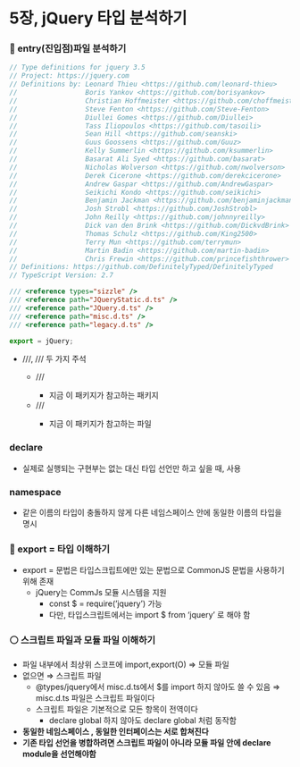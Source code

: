 # 5장, jQuery 타입 분석하기

### 🔴 entry(진입점)파일 분석하기

```jsx
// Type definitions for jquery 3.5
// Project: https://jquery.com
// Definitions by: Leonard Thieu <https://github.com/leonard-thieu>
//                 Boris Yankov <https://github.com/borisyankov>
//                 Christian Hoffmeister <https://github.com/choffmeister>
//                 Steve Fenton <https://github.com/Steve-Fenton>
//                 Diullei Gomes <https://github.com/Diullei>
//                 Tass Iliopoulos <https://github.com/tasoili>
//                 Sean Hill <https://github.com/seanski>
//                 Guus Goossens <https://github.com/Guuz>
//                 Kelly Summerlin <https://github.com/ksummerlin>
//                 Basarat Ali Syed <https://github.com/basarat>
//                 Nicholas Wolverson <https://github.com/nwolverson>
//                 Derek Cicerone <https://github.com/derekcicerone>
//                 Andrew Gaspar <https://github.com/AndrewGaspar>
//                 Seikichi Kondo <https://github.com/seikichi>
//                 Benjamin Jackman <https://github.com/benjaminjackman>
//                 Josh Strobl <https://github.com/JoshStrobl>
//                 John Reilly <https://github.com/johnnyreilly>
//                 Dick van den Brink <https://github.com/DickvdBrink>
//                 Thomas Schulz <https://github.com/King2500>
//                 Terry Mun <https://github.com/terrymun>
//                 Martin Badin <https://github.com/martin-badin>
//                 Chris Frewin <https://github.com/princefishthrower>
// Definitions: https://github.com/DefinitelyTyped/DefinitelyTyped
// TypeScript Version: 2.7

/// <reference types="sizzle" />
/// <reference path="JQueryStatic.d.ts" />
/// <reference path="JQuery.d.ts" />
/// <reference path="misc.d.ts" />
/// <reference path="legacy.d.ts" />

export = jQuery;
```

- ///<reference types/>, ///<reference path/> 두 가지 주석
  - ///<reference types/>
    - 지금 이 패키지가 참고하는 패키지
  - ///<reference path/>
    - 지금 이 패키지가 참고하는 파일

### declare

- 실제로 실행되는 구현부는 없는 대신 타입 선언만 하고 싶을 때, 사용

### namespace

- 같은 이름의 타입이 충돌하지 않게 다른 네임스페이스 안에 동일한 이름의 타입을 명시

### 🔴 export = 타입 이해하기

- export = 문법은 타입스크립트에만 있는 문법으로 CommonJS 문법을 사용하기 위해 존재
  - jQuery는 CommJs 모듈 시스템을 지원
    - const $ = require(’jquery’) 가능
    - 다만, 타입스크립트에서는 import $ from ‘jquery’ 로 해야 함

### ⚪ 스크립트 파일과 모듈 파일 이해하기

- 파일 내부에서 최상위 스코프에 import,export(O) ⇒ 모듈 파일
- 없으면 ⇒ 스크립트 파일
  - @types/jquery에서 misc.d.ts에서 $를 import 하지 않아도 쓸 수 있음 ⇒ misc.d.ts 파일은 스크립트 파일이다
  - 스크립트 파일은 기본적으로 모든 항목이 전역이다
    - declare global 하지 않아도 declare global 처럼 동작함
- **동일한 네임스페이스 , 동일한 인터페이스는 서로 합쳐진다**
- **기존 타입 선언을 병합하려면 스크립트 파일이 아니라 모듈 파일 안에 declare module을 선언해야함**
